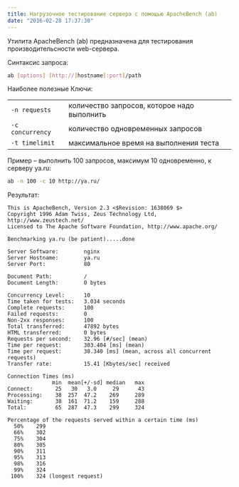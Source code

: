 ```yaml
---
title: Нагрузочное тестирование сервера с помощью ApacheBench (ab)
date: "2016-02-28 17:37:30"
---
```


Утилита ApacheBench (ab) предназначена для тестирования производительсности web-сервера.

Синтаксис запроса:

```bash
ab [options] [http://]hostname[:port]/path
```

Наиболее полезные Ключи:

<table class="zbz-table">
    <tr>
        <td><code>-n requests</code></td>
        <td>количество запросов, которое надо выполнить</td>
    </tr>
    <tr>
        <td><code>-c concurrency</code></td>
        <td>количество одновременных запросов</td>
    </tr>
    <tr>
        <td><code>-t timelimit</code></td>
        <td>максимальное время на выполнения теста</td>
    </tr>
</table>

Пример – выполнить 100 запросов, максимум 10 одновременно, к серверу ya.ru:

```bash
ab -n 100 -c 10 http://ya.ru/
```

Результат:

```
This is ApacheBench, Version 2.3 <$Revision: 1638069 $>
Copyright 1996 Adam Twiss, Zeus Technology Ltd, http://www.zeustech.net/
Licensed to The Apache Software Foundation, http://www.apache.org/

Benchmarking ya.ru (be patient).....done

Server Software:        nginx
Server Hostname:        ya.ru
Server Port:            80

Document Path:          /
Document Length:        0 bytes

Concurrency Level:      10
Time taken for tests:   3.034 seconds
Complete requests:      100
Failed requests:        0
Non-2xx responses:      100
Total transferred:      47892 bytes
HTML transferred:       0 bytes
Requests per second:    32.96 [#/sec] (mean)
Time per request:       303.404 [ms] (mean)
Time per request:       30.340 [ms] (mean, across all concurrent requests)
Transfer rate:          15.41 [Kbytes/sec] received

Connection Times (ms)
              min  mean[+/-sd] median   max
Connect:       25   30   3.0     29      43
Processing:    38  257  47.2    269     289
Waiting:       38  161  71.2    159     288
Total:         65  287  47.3    299     324

Percentage of the requests served within a certain time (ms)
  50%    299
  66%    302
  75%    304
  80%    305
  90%    311
  95%    313
  98%    316
  99%    324
 100%    324 (longest request)
```
